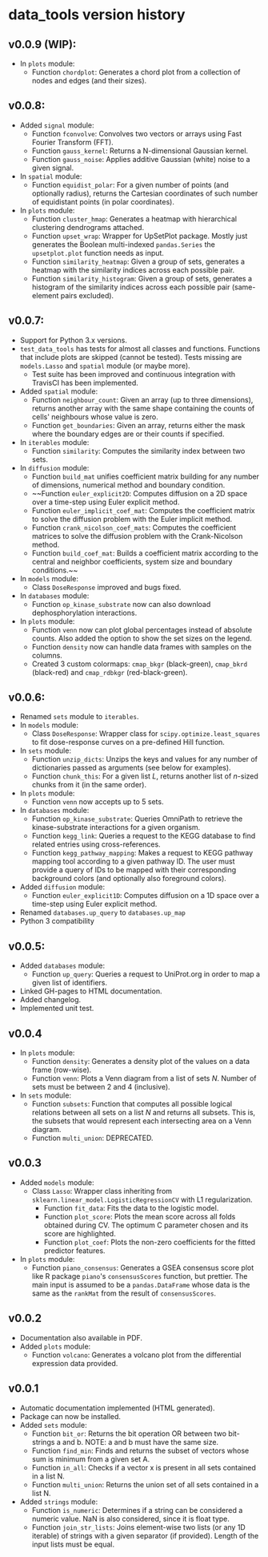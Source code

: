 # data_tools version history

## v0.0.9 (WIP):
- In `plots` module:
    - Function `chordplot`: Generates a chord plot from a collection of
      nodes and edges (and their sizes).

## v0.0.8:
- Added `signal` module:
    - Function `fconvolve`: Convolves two vectors or arrays using Fast
      Fourier Transform (FFT).
    - Function  `gauss_kernel`: Returns a N-dimensional Gaussian kernel.
    - Function `gauss_noise`: Applies additive Gaussian (white) noise to
      a given signal.
- In `spatial` module:
    - Function `equidist_polar`: For a given number of points (and
      optionally radius), returns the Cartesian coordinates of such
      number of equidistant points (in polar coordinates).
- In `plots` module:
    - Function `cluster_hmap`: Generates a heatmap with hierarchical
      clustering dendrograms attached.
    - Function `upset_wrap`: Wrapper for UpSetPlot package. Mostly just
      generates the Boolean multi-indexed ``pandas.Series`` the
      ``upsetplot.plot`` function needs as input.
    - Function `similarity_heatmap`: Given a group of sets, generates a
      heatmap with the similarity indices across each possible pair.
    - Function `similarity_histogram`: Given a group of sets, generates
      a histogram of the similarity indices across each possible pair (same-element pairs excluded).

## v0.0.7:
- Support for Python 3.x versions.
- `test_data_tools` has tests for almost all classes and functions.
  Functions that include plots are skipped (cannot be tested). Tests
  missing are `models.Lasso` and `spatial` module (or maybe more).
    - Test suite has been improved and continuous integration with
      TravisCI has been implemented.
- Added `spatial` module:
    - Function `neighbour_count`: Given an array (up to three
      dimensions), returns another array with the same shape containing
      the counts of cells' neighbours whose value is zero.
    - Function `get_boundaries`: Given an array, returns either the mask
      where the boundary edges are or their counts if specified.
- In `iterables` module:
    - Function `similarity`: Computes the similarity index between two
      sets.
- In `diffusion` module:
    - Function `build_mat` unifies coefficient matrix building for any
      number of dimensions, numerical method and boundary condition.
    - ~~Function `euler_explicit2D`: Computes diffusion on a 2D space over
      a time-step using Euler explicit method.
    - Function `euler_implicit_coef_mat`: Computes the coefficient
      matrix to solve the diffusion problem with the Euler implicit
      method.
    - Function `crank_nicolson_coef_mats`: Computes the coefficient
      matrices to solve the diffusion problem with the Crank-Nicolson
      method.
    - Function `build_coef_mat`: Builds a coefficient matrix according
      to the central and neighbor coefficients, system size and boundary
      conditions.~~
- In `models` module:
    - Class `DoseResponse` improved and bugs fixed.
- In `databases` module:
    - Function `op_kinase_substrate` now can also download
      dephosphorylation interactions.
- In `plots` module:
    - Function `venn` now can plot global percentages instead of
      absolute counts. Also added the option to show the set sizes on
      the legend.
    - Function `density` now can handle data frames with samples on the
      columns.
    - Created 3 custom colormaps: `cmap_bkgr` (black-green), `cmap_bkrd`
      (black-red) and `cmap_rdbkgr` (red-black-green).

## v0.0.6:
- Renamed `sets` module to `iterables`.
- In `models` module:
    - Class `DoseResponse`: Wrapper class for
      ``scipy.optimize.least_squares`` to fit dose-response curves on a
      pre-defined Hill function.
- In `sets` module:
    - Function `unzip_dicts`: Unzips the keys and values for any number
      of dictionaries passed as arguments (see below for examples).
    - Function `chunk_this`: For a given list *L*, returns another list
      of *n*-sized chunks from it (in the same order).
- In `plots` module:
    - Function `venn` now accepts up to 5 sets.
- In `databases` module:
    - Function `op_kinase_substrate`: Queries OmniPath to retrieve the
      kinase-substrate interactions for a given organism.
    - Function `kegg_link`: Queries a request to the KEGG database to
      find related entries using cross-references.
    - Function `kegg_pathway_mapping`: Makes a request to KEGG pathway
      mapping tool according to a given pathway ID. The user must
      provide a query of IDs to be mapped with their corresponding
      background colors (and optionally also foreground colors).
- Added `diffusion` module:
    - Function `euler_explicit1D`: Computes diffusion on a 1D space over
      a time-step using Euler explicit method.
- Renamed `databases.up_query` to `databases.up_map`
- Python 3 compatibility

## v0.0.5:
- Added `databases` module:
    - Function `up_query`: Queries a request to UniProt.org in order to
      map a given list of identifiers.
- Linked GH-pages to HTML documentation.
- Added changelog.
- Implemented unit test.

## v0.0.4
- In `plots` module:
    - Function `density`: Generates a density plot of the values on a
      data frame (row-wise).
    - Function `venn`: Plots a Venn diagram from a list of sets *N*.
      Number of sets must be between 2 and 4 (inclusive).
- In `sets` module:
    - Function `subsets`: Function that computes all possible logical
      relations between all sets on a list *N* and returns all subsets.
      This is, the subsets that would represent each intersecting area
      on a Venn diagram.
    - Function `multi_union`: DEPRECATED.

## v0.0.3
- Added `models` module:
    - Class `Lasso`: Wrapper class inheriting from
      ``sklearn.linear_model.LogisticRegressionCV`` with L1
      regularization.
        - Function `fit_data`: Fits the data to the logistic model.
        - Function `plot_score`: Plots the mean score across all folds
          obtained during CV. The optimum C parameter chosen and its
          score are highlighted.
        - Function `plot_coef`: Plots the non-zero coefficients for the
          fitted predictor features.
- In `plots` module:
    - Function `piano_consensus`: Generates a GSEA consensus score
      plot like R package ``piano``'s ``consensusScores`` function, but
      prettier. The main input is assumed to be a ``pandas.DataFrame``
      whose data is the same as the ``rankMat`` from the result of
      ``consensusScores``.

## v0.0.2
- Documentation also available in PDF.
- Added `plots` module:
    - Function `volcano`: Generates a volcano plot from the differential
      expression data provided.

## v0.0.1
- Automatic documentation implemented (HTML generated).
- Package can now be installed.
- Added `sets` module:
    - Function `bit_or`: Returns the bit operation OR between two
      bit-strings a and b. NOTE: a and b must have the same size.
    - Function `find_min`: Finds and returns the subset of vectors whose
      sum is minimum from a given set A.
    - Function `in_all`: Checks if a vector x is present in all sets
      contained in a list N.
    - Function `multi_union`:  Returns the union set of all sets
      contained in a list N.
- Added `strings` module:
    - Function `is_numeric`: Determines if a string can be considered a
      numeric value. NaN is also considered, since it is float type.
    - Function `join_str_lists`: Joins element-wise two lists (or any 1D
      iterable) of strings with a given separator (if provided). Length
      of the input lists must be equal.
